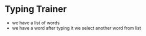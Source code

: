 # Typing Trainer

- we have a list of words
- we have a word after typing it we select another word from list
